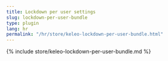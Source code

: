 ```yaml
---
title: Lockdown per user settings
slug: lockdown-per-user-bundle
type: plugin
lang: hr
permalink: "/hr/store/keleo-lockdown-per-user-bundle.html"
---
```


{% include store/keleo-lockdown-per-user-bundle.md %}
